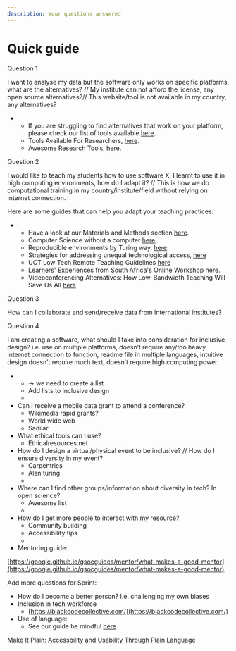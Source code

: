 ```yaml
---
description: Your questions answered
---
```


# Quick guide

Question 1

I want to analyse my data but the software only works on specific platforms, what are the alternatives? // My institute can not afford the license, any open source alternatives?// This website/tool is not available in my country, any alternatives?  


* * If you are struggling to find alternatives that work on your platform, please check our list of tools available [here](https://selgebali.gitbook.io/opencider/advice-and-tools/checklists-and-info/tools-and-computational-infrastructure).
  * Tools Available For Researchers, [here](https://www.rd-alliance.org/group/preservation-tools-techniques-and-policies/wiki/tools-available-researchers-0).
  * Awesome Research Tools, [here](https://github.com/emptymalei/awesome-research).

Question 2

I would like to teach my students how to use software X, I learnt to use it in high computing environments, how do I adapt it? // This is how we do computational training in my country/institute/field without relying on internet connection.  


Here are some guides that can help you adapt your teaching practices:

* * Have a look at our Materials and Methods section [here](https://selgebali.gitbook.io/opencider/advice-and-tools/checklists-and-info/materials-and-methods).
  * Computer Science without a computer [here](https://csunplugged.org/en/).
  * Reproducible environments by Turing way, [here](https://deploy-preview-1008--the-turing-way.netlify.app/reproducible_environments/reproducible_environments.html).
  * Strategies for addressing unequal technological access, [here](http://bit.ly/techaccessguide)
  * UCT Low Tech Remote Teaching Guidelines [here](https://docs.google.com/document/d/1zPN7XUitOCw75FW6UeqrYAcWl41UqgKoZ_HRoYTKFZI/edit) 
  * Learners' Experiences from South Africa's Online Workshop [here](https://carpentries.org/blog/2020/05/south-africa-online-workshop/).
  * Videoconferencing Alternatives: How Low-Bandwidth Teaching Will Save Us All [here](https://www.iddblog.org/videoconferencing-alternatives-how-low-bandwidth-teaching-will-save-us-all/) 

Question 3

How can I collaborate and send/receive data from international institutes?  


Question 4

I am creating a software, what should I take into consideration for inclusive design? i.e. use on multiple platforms, doesn’t require any/too heavy internet connection to function, readme file in multiple languages, intuitive design doesn’t require much text, doesn’t require high computing power.

* * → we need to create a list 
  * Add lists to inclusive design
  * 
* Can I receive a mobile data grant to attend a conference?
  * Wikimedia rapid grants?
  * World wide web
  * Sadilar 
* What ethical tools can I use?
  * Ethicalresources.net 
* How do I design a virtual/physical event to be inclusive? // How do I ensure diversity in my event?
  * Carpentries
  * Alan turing
  * 
* Where can I find other groups/information about diversity in tech? In open science?
  * Awesome list
  * 
* How do I get more people to interact with my resource?
  * Community building 
  * Accessibility tips
  * 
* Mentoring guide:

[https://google.github.io/gsocguides/mentor/what-makes-a-good-mentor](https://google.github.io/gsocguides/mentor/what-makes-a-good-mentor)   


Add more questions for Sprint:

* How do I become a better person? I.e. challenging my own biases 
* Inclusion in tech workforce
  * [https://blackcodecollective.com/](https://blackcodecollective.com/) 
* Use of language:
  * See our guide be mindful [here](https://selgebali.gitbook.io/opencider/advice-and-tools/checklists-and-info/behaviour-and-conduct)

[Make It Plain: Accessbility and Usability Through Plain Language](https://www.slideshare.net/AccessForAll/make-it-plain-accessbility-and-usability-through-plain-language) 


